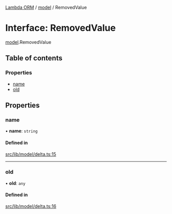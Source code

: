 [Lambda ORM](../README.md) / [model](../modules/model.md) / RemovedValue

# Interface: RemovedValue

[model](../modules/model.md).RemovedValue

## Table of contents

### Properties

- [name](model.RemovedValue.md#name)
- [old](model.RemovedValue.md#old)

## Properties

### name

• **name**: `string`

#### Defined in

[src/lib/model/delta.ts:15](https://github.com/FlavioLionelRita/lambda-orm/blob/c4a0e00/src/lib/model/delta.ts#L15)

___

### old

• **old**: `any`

#### Defined in

[src/lib/model/delta.ts:16](https://github.com/FlavioLionelRita/lambda-orm/blob/c4a0e00/src/lib/model/delta.ts#L16)

